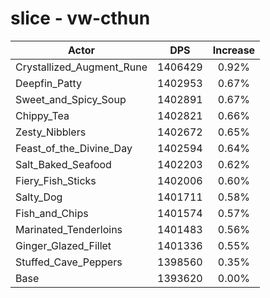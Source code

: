 # slice - vw-cthun
| Actor | DPS | Increase |
|---|:---:|:---:|
|Crystallized_Augment_Rune|1406429|0.92%|
|Deepfin_Patty|1402953|0.67%|
|Sweet_and_Spicy_Soup|1402891|0.67%|
|Chippy_Tea|1402821|0.66%|
|Zesty_Nibblers|1402672|0.65%|
|Feast_of_the_Divine_Day|1402594|0.64%|
|Salt_Baked_Seafood|1402203|0.62%|
|Fiery_Fish_Sticks|1402006|0.60%|
|Salty_Dog|1401711|0.58%|
|Fish_and_Chips|1401574|0.57%|
|Marinated_Tenderloins|1401483|0.56%|
|Ginger_Glazed_Fillet|1401336|0.55%|
|Stuffed_Cave_Peppers|1398560|0.35%|
|Base|1393620|0.00%|
